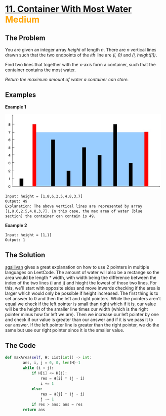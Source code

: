 # [11. Container With Most Water](https://leetcode.com/problems/container-with-most-water/) <span style="color:orange">Medium</span>

## **The Problem**
You are given an integer array *height* of length *n*. There are *n* vertical lines drawn such that the two endpoints of the *ith* line are *(i, 0)* and *(i, height[i])*.

Find two lines that together with the x-axis form a container, such that the container contains the most water.

*Return the maximum amount of water a container can store.*

## **Examples**
**Example 1**

![exampleImg](img.jpg)
```
Input: height = [1,8,6,2,5,4,8,3,7]
Output: 49
Explanation: The above vertical lines are represented by array [1,8,6,2,5,4,8,3,7]. In this case, the max area of water (blue section) the container can contain is 49.
```
**Example 2**
```
Input: height = [1,1]
Output: 1
```

## **The Solution**
[sgallivan](https://leetcode.com/problems/container-with-most-water/discuss/1069746/JS-Python-Java-C%2B%2B-or-2-Pointer-Solution-w-Visual-Explanation-or-beats-100) gives a great explanation on how to use 2 pointers in multiple languages on LeetCode.
The amount of water will also be a rectange so the area would be length * width, with width being the difference between the index of the two lines (i and j) and hieght the lowest of those two lines. For this, we'll start with opposite sides and move inwards checking if the area is larger which would only be possible if height increased.
The first thing is to set answer to 0 and then the left and right pointers. While the pointers aren't equal we check if the left pointer is small than right which if it is, our value will be the height of the smaller line times our width (which is the right pointer minus how far left we are). Then we increase our left pointer by one and check if our value is greater than our answer and if it is we pass it to our answer. If the left pointer line is greater than the right pointer, we do the same but use our right pointer since it is the smaller value.

## **The Code**

```python
def maxArea(self, H: List[int]) -> int:
        ans, i, j = 0, 0, len(H)-1
        while (i < j):
            if H[i] <= H[j]:
                res = H[i] * (j - i)
                i += 1
            else:
                res = H[j] * (j - i)
                j -= 1
            if res > ans: ans = res
        return ans
```